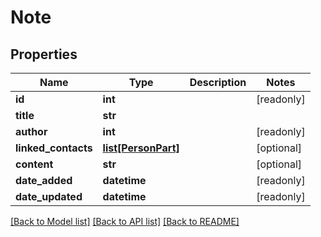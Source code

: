 # Note

## Properties
Name | Type | Description | Notes
------------ | ------------- | ------------- | -------------
**id** | **int** |  | [readonly] 
**title** | **str** |  | 
**author** | **int** |  | [readonly] 
**linked_contacts** | [**list[PersonPart]**](PersonPart.md) |  | [optional] 
**content** | **str** |  | [optional] 
**date_added** | **datetime** |  | [readonly] 
**date_updated** | **datetime** |  | [readonly] 

[[Back to Model list]](../README.md#documentation-for-models) [[Back to API list]](../README.md#documentation-for-api-endpoints) [[Back to README]](../README.md)


